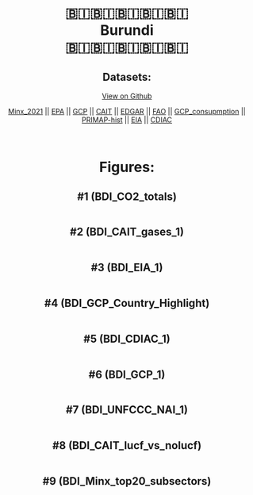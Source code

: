
<center>
<h1 align="center">
🇧🇮🇧🇮🇧🇮🇧🇮🇧🇮
<br>
Burundi
<br>
🇧🇮🇧🇮🇧🇮🇧🇮🇧🇮
</h1>
<h2>Datasets:</h2>
<p><a href="https://github.com/dquintani/GreenhouseData/tree/master/country_data/BDI_Burundi/data">View on Github</a>
<br></p><p><a href="data/BDI_Minx_2021.csv">Minx_2021</a> || <a href="data/BDI_EPA.csv">EPA</a> || <a href="data/BDI_GCP.csv">GCP</a> || <a href="data/BDI_CAIT.csv">CAIT</a> || <a href="data/BDI_EDGAR.csv">EDGAR</a> || <a href="data/BDI_FAO.csv">FAO</a> || <a href="data/BDI_GCP_consupmption.csv">GCP_consupmption</a> || <a href="data/BDI_PRIMAP-hist.csv">PRIMAP-hist</a> || <a href="data/BDI_EIA.csv">EIA</a> || <a href="data/BDI_CDIAC.csv">CDIAC</a></p><p><br></p>
<h1>Figures:</h1><h2>#1 (BDI_CO2_totals)</h2>
<p><img alt="" src="figures/BDI_CO2_totals.png" /></p><h2>#2 (BDI_CAIT_gases_1)</h2>
<p><img alt="" src="figures/BDI_CAIT_gases_1.png" /></p><h2>#3 (BDI_EIA_1)</h2>
<p><img alt="" src="figures/BDI_EIA_1.png" /></p><h2>#4 (BDI_GCP_Country_Highlight)</h2>
<p><img alt="" src="figures/BDI_GCP_Country_Highlight.png" /></p><h2>#5 (BDI_CDIAC_1)</h2>
<p><img alt="" src="figures/BDI_CDIAC_1.png" /></p><h2>#6 (BDI_GCP_1)</h2>
<p><img alt="" src="figures/BDI_GCP_1.png" /></p><h2>#7 (BDI_UNFCCC_NAI_1)</h2>
<p><img alt="" src="figures/BDI_UNFCCC_NAI_1.png" /></p><h2>#8 (BDI_CAIT_lucf_vs_nolucf)</h2>
<p><img alt="" src="figures/BDI_CAIT_lucf_vs_nolucf.png" /></p><h2>#9 (BDI_Minx_top20_subsectors)</h2>
<p><img alt="" src="figures/BDI_Minx_top20_subsectors.png" /></p>
